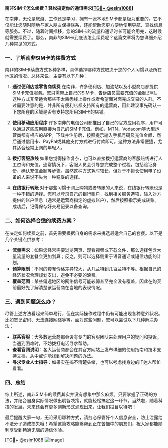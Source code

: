 **南非SIM卡怎么续费？轻松搞定你的通讯需求[[TG💪+ @esim1088](https://t.me/s/esim1088)]**

在南非，无论是旅游、工作还是学习，拥有一张本地SIM卡都是极为重要的。它不仅能让您随时随地与家人朋友保持联系，还能帮助您更方便地使用导航、查找信息等服务。不过，随着时间推移，您的SIM卡的流量和通话时长可能会用完，这时候就需要续费了。那么，南非的SIM卡到底该怎么续费呢？这篇文章将为您详细介绍几种常见的方式。

### 一、了解南非SIM卡的续费方式

南非的SIM卡续费方式多种多样，具体选择哪种方式取决于您的个人习惯以及所在地区的情况。总体来说，主要有以下几种：

1. **通过便利店或零售商续费**
   在南非，许多便利店、加油站以及小型商店都提供SIM卡充值服务。您只需带上自己的SIM卡，告诉店员需要充值的金额即可。这种方式非常适合那些不太熟悉线上操作或者希望面对面完成交易的人群。不过需要注意的是，并非所有便利店都支持所有的运营商，因此建议事先确认一下您所在的区域是否有支持您所用SIM卡的店铺。

2. **使用移动应用程序**
   许多南非的电信公司都推出了自己的官方应用程序，用户可以通过这些应用直接为自己的SIM卡充值。例如，MTN、Vodacom等大型运营商都有相应的APP。下载并注册后，按照提示输入手机号码及充值金额，然后通过信用卡、PayPal或其他支付方式进行付款即可。这种方法非常便捷，尤其适合经常上网的年轻人。

3. **拨打客服热线**
   如果您觉得操作复杂，也可以直接拨打运营商的客服热线进行人工咨询和充值。通常情况下，客服人员会引导您完成整个过程，包括验证身份、确认充值金额等步骤。虽然这种方式耗时较长，但对于不擅长使用电子设备的人来说不失为一种稳妥的选择。

4. **在线银行转账**
   对于那些习惯于网上购物或者转账的人来说，在线银行转账也是一种不错的选择。您可以登录自己的银行账户，找到相关服务选项，输入对方提供的账户信息（通常是运营商指定的虚拟账户），然后按照指示完成转账。成功后，记得保存好交易记录以备查询。

### 二、如何选择合适的续费方案？

在决定如何续费之前，首先需要根据自身的需求来挑选最适合自己的套餐。以下是几个关键点供参考：

- **流量需求**：如果您经常需要浏览网页、观看视频或下载文件，那么选择包含大量流量的套餐会更加划算；反之，则可以选择侧重于语音通话或短信功能的计划。
- **预算限制**：不同的套餐价格差异较大，从几兰特到几百兰特不等。根据自己的经济状况合理规划支出，避免不必要的浪费。
- **覆盖范围**：某些偏远地区的网络信号可能较弱甚至完全没有覆盖，因此在购买前最好先了解清楚该运营商在当地的表现情况。

### 三、遇到问题怎么办？

尽管上述方法看起来简单易行，但在实际操作过程中仍有可能出现各种意外状况。比如忘记密码、无法连接网络等等。面对这些问题，您可以尝试以下几种解决办法：

- **联系客服**：大多数运营商都会设有专门的客服团队来处理用户的疑问和投诉。当遇到困难时，不妨拨打电话寻求帮助。
- **查看官网说明**：各大运营商都会在其官方网站上发布详细的使用指南和技术支持文档，从中或许能找到解决问题的办法。
- **寻求专业人士指导**：如果实在搞不清楚头绪，也可以考虑找身边的IT达人帮忙看看。

### 四、总结

综上所述，南非SIM卡的续费其实并没有想象中那么麻烦。只要掌握了正确的方法，并结合自身实际情况做出明智决策，就能轻松搞定这一环节。当然啦，随着科技的发展，未来还会有更多创新形式涌现出来，让我们拭目以待吧！

最后提醒大家一句，无论采用哪种方式，请务必保管好个人信息安全，防止泄露给不法分子造成损失哦！希望这篇攻略能够帮到正在苦恼中的朋友们，祝大家都能顺利享受到畅通无阻的通信体验。

[[TG💪+ @esim1088](https://t.me/s/esim1088) ![Image](https://i.postimg.cc/4NQfJmqS/Snipaste-2025-05-13-00-14-12.png)]